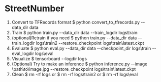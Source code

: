 # StreetNumber
1. Convert to TFRecords format
$ python convert_to_tfrecords.py --data_dir data
2. Train
$ python train.py --data_dir data --train_logdir logs\train
3. (optional)Retrain if you need
$ python train.py --data_dir data --train_logdir logs\train2 --restore_checkpoint logs\train\latest.ckpt
4. Evaluate
$ python eval.py --data_dir data --checkpoint_dir logs\train --eval_logdir logs\eval
5. Visualize
$ tensorboard --logdir logs
6. (Optional) Try to make an inference
$ python inference.py --image \path\to\image.jpg --restore_checkpoint logs\train\latest.ckpt
7. Clean
$ rm -rf logs
or
$ rm -rf logs\train2
or
$ rm -rf logs\eval